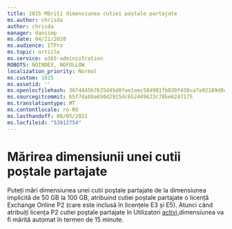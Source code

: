 ```yaml
---
title: 1815 Măriți dimensiunea cutiei poștale partajate
ms.author: chrisda
author: chrisda
manager: dansimp
ms.date: 04/21/2020
ms.audience: ITPro
ms.topic: article
ms.service: o365-administration
ROBOTS: NOINDEX, NOFOLLOW
localization_priority: Normal
ms.custom: 1815
ms.assetid: ''
ms.openlocfilehash: 36f4445b7635d45d8fae1aec58d981fb830f430ca7a92189d8c038e04a86ef67
ms.sourcegitcommit: b5f7da89a650d2915dc652449623c78be6247175
ms.translationtype: MT
ms.contentlocale: ro-RO
ms.lasthandoff: 08/05/2021
ms.locfileid: "53912754"
---
```

# <a name="increase-the-size-of-a-shared-mailbox"></a>Mărirea dimensiunii unei cutii poștale partajate

Puteți mări dimensiunea unei cutii poștale partajate de la dimensiunea implicită de 50 GB la 100 GB, atribuind cutiei poștale partajate o licență Exchange Online P2 (care este inclusă în licențele E3 și E5). Atunci când atribuiți licența P2 cutiei poștale partajate în Utilizatori [activi,](https://portal.office.com/adminportal/home)dimensiunea va fi mărită automat în termen de 15 minute.
